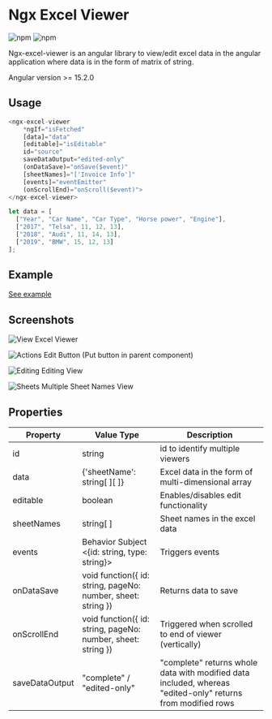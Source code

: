 # Ngx Excel Viewer

![npm](https://img.shields.io/npm/v/ngx-excel-viewer.svg)
![npm](https://img.shields.io/npm/dm/ngx-excel-viewer.svg)

Ngx-excel-viewer is an angular library to view/edit excel data in the angular application where data is in the form of matrix of string.

Angular version >= 15.2.0

## Usage
```typescript
<ngx-excel-viewer 
    *ngIf="isFetched" 
    [data]="data" 
    [editable]="isEditable" 
    id="source" 
    saveDataOutput="edited-only"
    (onDataSave)="onSave($event)" 
    [sheetNames]="['Invoice Info']"
    [events]="eventEmitter"
    (onScrollEnd)="onScroll($event)">
</ngx-excel-viewer>
```

```typescript
let data = [
  ["Year", "Car Name", "Car Type", "Horse power", "Engine"],
  ["2017", "Telsa", 11, 12, 13],
  ["2018", "Audi", 11, 14, 13],
  ["2019", "BMW", 15, 12, 13]
];
```

## Example

[See example](./src/app/)

## Screenshots

![View](https://github.com/mecharan14/ngx-excel-viewer/master/.githun/assets/view.png)
Excel Viewer

![Actions](https://github.com/mecharan14/ngx-excel-viewer/master/.githun/assets/edit_button.png)
Edit Button (Put button in parent component)

![Editing](https://github.com/mecharan14/ngx-excel-viewer/master/.githun/assets/editing.png)
Editing View

![Sheets](https://github.com/mecharan14/ngx-excel-viewer/master/.githun/assets/sheets.png)
Multiple Sheet Names View

## Properties

| Property | Value Type  | Description |
| -------- | --------    | --------    |
| id       | string      | id to identify multiple viewers      |
| data     | {'sheetName': string[ ][ ]} | Excel data in the form of multi-dimensional array   |
| editable | boolean     | Enables/disables edit functionality      |
| sheetNames | string[ ]    | Sheet names in the excel data   |
| events | Behavior Subject <{id: string, type: string}> | Triggers events   |
| onDataSave | void function({ id: string, pageNo: number, sheet: string }) | Returns data to save |
| onScrollEnd | void function({ id: string, pageNo: number, sheet: string }) | Triggered when scrolled to end of viewer (vertically) |
| saveDataOutput | "complete" / "edited-only" | "complete" returns whole data with modified data included, whereas "edited-only" returns from modified rows |